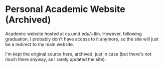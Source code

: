 # Personal Academic Website (Archived)

Academic website hosted at cs.umd.edu/~tlin. 
However, following graduation, I probably don't have access to it anymore,
so the site will just be a redirect to my main website.

I'm kept the original source here, archived, just in case 
(but there's not much there anyway, as I rarely updated the site).
